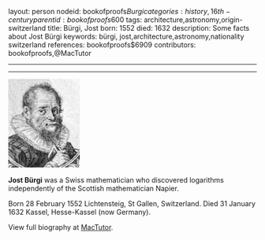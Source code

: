 layout: person
nodeid: bookofproofs$Burgi
categories: history,16th-century
parentid: bookofproofs$600
tags: architecture,astronomy,origin-switzerland
title: Bürgi, Jost
born: 1552
died: 1632
description: Some facts about Jost Bürgi
keywords: bürgi, jost,architecture,astronomy,nationality switzerland
references: bookofproofs$6909
contributors: bookofproofs,@MacTutor

---


---

![Burgi.jpg](https://github.com/bookofproofs/bookofproofs.github.io/blob/main/_sources/_assets/images/portraits/Burgi.jpg?raw=true)

**Jost Bürgi** was a Swiss mathematician who discovered logarithms independently of the Scottish mathematician Napier.

Born 28 February 1552 Lichtensteig, St Gallen, Switzerland. Died 31 January 1632 Kassel, Hesse-Kassel (now Germany).


View full biography at [MacTutor](https://mathshistory.st-andrews.ac.uk/Biographies/Burgi/).